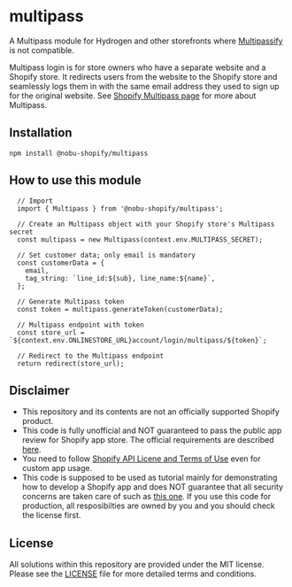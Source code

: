 # multipass

A Multipass module for Hydrogen and other storefronts where [Multipassify](https://github.com/beaucoo/multipassify) is not compatible.  

Multipass login is for store owners who have a separate website and a Shopify store. It redirects users from the website to the Shopify store and seamlessly logs them in with the same email address they used to sign up for the original website. See [Shopify Multipass page](https://shopify.dev/docs/api/multipass) for more about Multipass.  

## Installation

```npm install @nobu-shopify/multipass```

## How to use this module

```
  // Import
  import { Multipass } from '@nobu-shopify/multipass';

  // Create an Multipass object with your Shopify store's Multipass secret
  const multipass = new Multipass(context.env.MULTIPASS_SECRET);

  // Set customer data; only email is mandatory
  const customerData = {
    email,
    tag_string: `line_id:${sub}, line_name:${name}`,
  };

  // Generate Multipass token
  const token = multipass.generateToken(customerData);

  // Multipass endpoint with token
  const store_url = `${context.env.ONLINESTORE_URL}account/login/multipass/${token}`;

  // Redirect to the Multipass endpoint
  return redirect(store_url);

```

## Disclaimer

- This repository and its contents are not an officially supported Shopify product.
- This code is fully unofficial and NOT guaranteed to pass the public app review for Shopify app store. The official requirements are described [here](https://shopify.dev/apps/store/requirements).
- You need to follow [Shopify API Licene and Terms of Use](https://www.shopify.com/legal/api-terms) even for custom app usage.
- This code is supposed to be used as tutorial mainly for demonstrating how to develop a Shopify app and does NOT guarantee that all security concerns are taken care of such as [this one](https://shopify.dev/docs/api/checkout-ui-extensions/unstable/configuration#network-access). If you use this code for production, all resposibilties are owned by you and you should check the license first.

## License

All solutions within this repository are provided under the MIT license. Please see the [LICENSE](/LICENSE) file for more detailed terms and conditions.